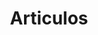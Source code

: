 ---
language: es
layout: blog-todos
title: Articulos
permalink: /blog/todos/
permalink_otro_idioma: /en/blog/all/

template: light
---